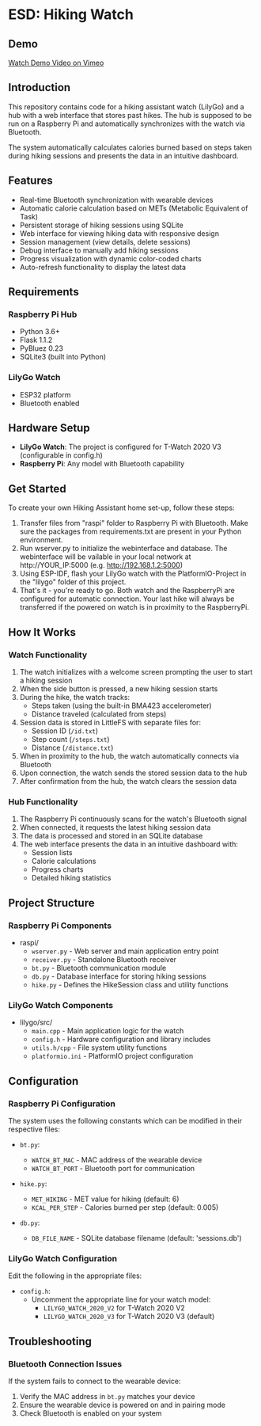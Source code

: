 # ESD: Hiking Watch

## Demo
[Watch Demo Video on Vimeo](https://vimeo.com/1068663515/747af03068)

## Introduction

This repository contains code for a hiking assistant watch (LilyGo) and a hub with a web interface that stores past
hikes. The hub is supposed to be run on a Raspberry Pi and automatically synchronizes with the watch via Bluetooth.

The system automatically calculates calories burned based on steps taken during hiking sessions and presents the data in
an intuitive dashboard.

## Features

- Real-time Bluetooth synchronization with wearable devices
- Automatic calorie calculation based on METs (Metabolic Equivalent of Task)
- Persistent storage of hiking sessions using SQLite
- Web interface for viewing hiking data with responsive design
- Session management (view details, delete sessions)
- Debug interface to manually add hiking sessions
- Progress visualization with dynamic color-coded charts
- Auto-refresh functionality to display the latest data

## Requirements

### Raspberry Pi Hub

- Python 3.6+
- Flask 1.1.2
- PyBluez 0.23
- SQLite3 (built into Python)

### LilyGo Watch

- ESP32 platform
- Bluetooth enabled

## Hardware Setup

- **LilyGo Watch**: The project is configured for T-Watch 2020 V3 (configurable in config.h)
- **Raspberry Pi**: Any model with Bluetooth capability

## Get Started

To create your own Hiking Assistant home set-up, follow these steps:

1. Transfer files from "raspi" folder to Raspberry Pi with Bluetooth. Make sure the packages from requirements.txt are
   present in your Python environment.
2. Run wserver.py to initialize the webinterface and database. The webinterface will be vailable in your local network
   at http://YOUR_IP:5000 (e.g. http://192.168.1.2:5000)
3. Using ESP-IDF, flash your LilyGo watch with the PlatformIO-Project in the "lilygo" folder of this project.
4. That's it - you're ready to go. Both watch and the RaspberryPi are configured for automatic connection. Your last
   hike will always be transferred if the powered on watch is in proximity to the RaspberryPi.

## How It Works

### Watch Functionality

1. The watch initializes with a welcome screen prompting the user to start a hiking session
2. When the side button is pressed, a new hiking session starts
3. During the hike, the watch tracks:
    - Steps taken (using the built-in BMA423 accelerometer)
    - Distance traveled (calculated from steps)
4. Session data is stored in LittleFS with separate files for:
    - Session ID (`/id.txt`)
    - Step count (`/steps.txt`)
    - Distance (`/distance.txt`)
5. When in proximity to the hub, the watch automatically connects via Bluetooth
6. Upon connection, the watch sends the stored session data to the hub
7. After confirmation from the hub, the watch clears the session data

### Hub Functionality

1. The Raspberry Pi continuously scans for the watch's Bluetooth signal
2. When connected, it requests the latest hiking session data
3. The data is processed and stored in an SQLite database
4. The web interface presents the data in an intuitive dashboard with:
    - Session lists
    - Calorie calculations
    - Progress charts
    - Detailed hiking statistics

## Project Structure

### Raspberry Pi Components

- raspi/
    - `wserver.py` - Web server and main application entry point
    - `receiver.py` - Standalone Bluetooth receiver
    - `bt.py` - Bluetooth communication module
    - `db.py` - Database interface for storing hiking sessions
    - `hike.py` - Defines the HikeSession class and utility functions

### LilyGo Watch Components

- lilygo/src/
    - `main.cpp` - Main application logic for the watch
    - `config.h` - Hardware configuration and library includes
    - `utils.h/cpp` - File system utility functions
    - `platformio.ini` - PlatformIO project configuration

## Configuration

### Raspberry Pi Configuration

The system uses the following constants which can be modified in their respective files:

- `bt.py`:
    - `WATCH_BT_MAC` - MAC address of the wearable device
    - `WATCH_BT_PORT` - Bluetooth port for communication

- `hike.py`:
    - `MET_HIKING` - MET value for hiking (default: 6)
    - `KCAL_PER_STEP` - Calories burned per step (default: 0.005)

- `db.py`:
    - `DB_FILE_NAME` - SQLite database filename (default: 'sessions.db')

### LilyGo Watch Configuration

Edit the following in the appropriate files:

- `config.h`:
    - Uncomment the appropriate line for your watch model:
        - `LILYGO_WATCH_2020_V2` for T-Watch 2020 V2
        - `LILYGO_WATCH_2020_V3` for T-Watch 2020 V3 (default)

## Troubleshooting

### Bluetooth Connection Issues

If the system fails to connect to the wearable device:

1. Verify the MAC address in `bt.py` matches your device
2. Ensure the wearable device is powered on and in pairing mode
3. Check Bluetooth is enabled on your system

